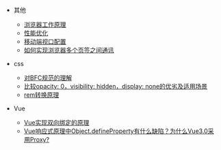 * 其他
  * [浏览器工作原理](other/note1.md)
  * [性能优化](other/note2.md)
  * [移动端视口配置](other/note5.md)
  * [如何实现浏览器多个页签之间通讯](other/note6.md)

* css
  * [对BFC规范的理解](css/note3.md)
  * [比较opacity: 0，visibility: hidden，display: none的优劣及适用场景](css/note4.md)
  * [rem转换原理](css/note7.md)

* Vue
  * [Vue实现双向绑定的原理](vue/note8.md)
  * [Vue响应式原理中Object.defineProperty有什么缺陷？为什么Vue3.0采用Proxy?](vue/note9.md)
  